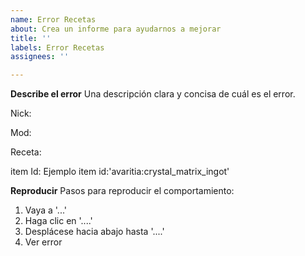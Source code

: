 ```yaml
---
name: Error Recetas
about: Crea un informe para ayudarnos a mejorar
title: ''
labels: Error Recetas
assignees: ''

---
```


**Describe el error**
Una descripción clara y concisa de cuál es el error.

Nick:

Mod:

Receta:

item Id:
Ejemplo item id:'avaritia:crystal_matrix_ingot'

**Reproducir**
Pasos para reproducir el comportamiento:
1. Vaya a '...'
2. Haga clic en '....'
3. Desplácese hacia abajo hasta '....'
4. Ver error
